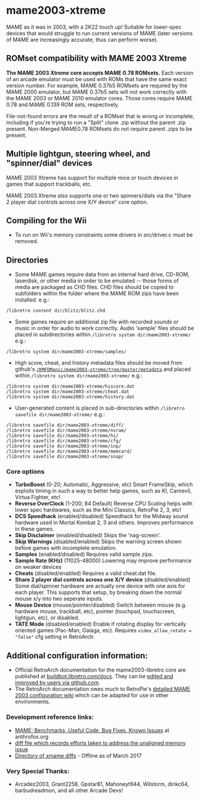 # mame2003-xtreme
MAME as it was in 2003, with a 2K22 touch up! Suitable for lower-spec devices that would struggle to run current versions of MAME (later versions of MAME are increasingly accurate, thus can perform worse).

## ROMset compatibility with MAME 2003 Xtreme
**The MAME 2003 Xtreme core accepts MAME 0.78 ROMsets.** Each version of an arcade emulator must be used with ROMs that have the same exact version number. For example, MAME 0.37b5 ROMsets are required by the MAME 2000 emulator, but MAME 0.37b5 sets will not work correctly with the MAME 2003 or MAME 2010 emulator cores. Those cores require MAME 0.78 and MAME 0.139 ROM sets, respectively.

File-not-found errors are the result of a ROMset that is wrong or incomplete, including if you're trying to run a "Split" clone .zip without the parent .zip present. Non-Merged MAME0.78 ROMsets do not require parent .zips to be present.

## Multiple lightgun, steering wheel, and "spinner/dial" devices
MAME 2003 Xtreme has support for multiple mice or touch devices in games that support trackballs, etc.

MAME 2003 Xtreme also supports one or two spinners/dials via the "Share 2 player dial controls across one X/Y device" core option.

## Compiling for the Wii
* To run on Wii's memory constraints some drivers in src/driver.c must be removed.

## Directories
* Some MAME games require data from an internal hard drive, CD-ROM, laserdisk, or other media in order to be emulated -- those forms of media are packaged as CHD files. CHD files should be copied to subfolders within the folder where the MAME ROM zips have been installed. e.g.:
```
/libretro content dir/blitz/blitz.chd
```
* Some games require an additional zip file with recorded sounds or music in order for audio to work correctly. Audio 'sample' files should be placed in subdirectories within `/libretro system dir/mame2003-xtreme/` e.g.:
```
/libretro system dir/mame2003-xtreme/samples/
```
* High score, cheat, and history metadata files should be moved from github's [`/KMFDManic/mame2003-xtreme/tree/master/metadata`](https://github.com/KMFDManic/mame2003-xtreme/tree/master/metadata) and placed within `/libretro system dir/mame2003-xtreme/` e.g.:
```
/libretro system dir/mame2003-xtreme/hiscore.dat
/libretro system dir/mame2003-xtreme/cheat.dat
/libretro system dir/mame2003-xtreme/history.dat
```
* User-generated content is placed in sub-directories within `/libretro savefile dir/mame2003-xtreme/` e.g.:
```
/libretro savefile dir/mame2003-xtreme/diff/
/libretro savefile dir/mame2003-xtreme/nvram/
/libretro savefile dir/mame2003-xtreme/hi/
/libretro savefile dir/mame2003-xtreme/cfg/
/libretro savefile dir/mame2003-xtreme/inp/
/libretro savefile dir/mame2003-xtreme/memcard/
/libretro savefile dir/mame2003-xtreme/snap/
```

### Core options
* **TurboBoost** (0-20; Automatic, Aggressive, etc)
  Smart FrameSkip, which exploits timing in such a way to better help games, such as KI, Carnevil, Virtua Fighter, etc!
* **Reverse OverClock** (1-200; 84 Default)
  Reverse CPU Scaling helps with lower spec hardwares, such as the Mini Classics, RetroPie 2, 3, etc!
* **DCS Speedhack** (enabled/disabled)
  Speedhack for the Midway sound hardware used in Mortal Kombat 2, 3 and others. Improves performance in these games.
* **Skip Disclaimer** (enabled/disabled)
  Skips the 'nag-screen'.
* **Skip Warnings** (disabled/enabled)
  Skips the warning screen shown before games with incomplete emulation.
* **Samples** (enabled/disabled)
  Requires valid sample zips.
* **Sample Rate (KHz)** (11025-48000)
  Lowering may improve performance on weaker devices
* **Cheats** (disabled/enabled)
  Requires a valid cheat.dat file.
* **Share 2 player dial controls across one X/Y device** (disabled/enabled)
  Some dial/spinner hardware are actually one device with one axis for each player. This supports that setup, by breaking down the normal mouse x/y into two seperate inputs.
* **Mouse Device** (mouse/pointer/disabled)
  Switch between mouse (e.g. hardware mouse, trackball, etc), pointer (touchpad, touchscreen, lightgun, etc), or disabled.
* **TATE Mode** (disabled/enabled)
  Enable if rotating display for vertically oriented games (Pac-Man, Galaga, etc). Requires `video_allow_rotate = "false"` cfg setting in RetroArch.

## Additional configuration information:
 * Official RetroArch documentation for the mame2003-libretro core are published at [buildbot.libretro.com/docs](https://buildbot.libretro.com/docs/). They can be [edited and improved by users via github.com](https://github.com/libretro/docs/blob/master/docs/library/mame2003.md).
 * The RetroArch documentation owes much to RetroPie's [detailed MAME 2003 configuration wiki](https://github.com/RetroPie/RetroPie-Setup/wiki/lr-mame2003) which can be adapted for use in other environments.
 
### Development reference links:
 * [MAME: Benchmarks, Useful Code, Bug Fixes, Known Issues](http://www.anthrofox.org/code/mame/index.html) at anthrofox.org
 * [diff file which records efforts taken to address the unaligned memory issue](https://code.oregonstate.edu/svn/dsp_bd/uclinux-dist/trunk/user/games/xmame/xmame-0.106/src/unix/contrib/patches/word-align-patch)
 * [Directory of xmame diffs](http://web.archive.org/web/20090718202532/http://www.filewatcher.com/b/ftp/ftp.zenez.com/pub/mame/xmame.0.0.html) - Offline as of March 2017

### Very Special Thanks:
 * Arcadez2003, Grant2258, Gpstar81, Mahoneyt944, Wilstorm, dinkc64, barbudreadmon, and all other Arcade Devs!
 